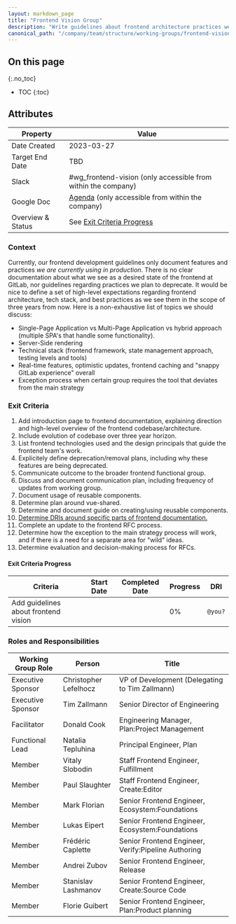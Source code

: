 ```yaml
---
layout: markdown_page
title: "Frontend Vision Group"
description: "Write guidelines about frontend architecture practices we want to have on GitLab frontend in three years"
canonical_path: "/company/team/structure/working-groups/frontend-vision/"
---
```


## On this page

{:.no_toc}

- TOC
  {:toc}

## Attributes

| Property          | Value                                                                                                                                                |
| ----------------- | ---------------------------------------------------------------------------------------------------------------------------------------------------- |
| Date Created      | 2023-03-27                                                                                                                                           |
| Target End Date   | TBD                                                                                                                                                  |
| Slack             | #wg_frontend-vision (only accessible from within the company)                                                                                        |
| Google Doc        | [Agenda](https://docs.google.com/document/d/1H0td5YZJROQG_aOkGJuIpXqxi4UEpiuCufvEAc27kMo/edit?usp=sharing) (only accessible from within the company) |
| Overview & Status | See [Exit Criteria Progress](#exit-criteria-progress)                                                                                                |

### Context

Currently, our frontend development guidelines only document features and practices _we are currently using in production_. There is no clear documentation about what we see as a desired state of the frontend at GitLab, nor guidelines regarding practices we plan to deprecate. It would be nice to define a set of high-level expectations regarding frontend architecture, tech stack, and best practices as we see them in the scope of three years from now. Here is a non-exhaustive list of topics we should discuss:

- Single-Page Application vs Multi-Page Application vs hybrid approach (multiple SPA's that handle some functionality).
- Server-Side rendering
- Technical stack (frontend framework, state management approach, testing levels and tools)
- Real-time features, optimistic updates, frontend caching and "snappy GitLab experience" overall
- Exception process when certain group requires the tool that deviates from the main strategy

### Exit Criteria

1. Add introduction page to frontend documentation, explaining direction and high-level overview of the frontend codebase/architecture.
1. Include evolution of codebase over three year horizon.
1. List frontend technologies used and the design principals that guide the frontend team's work.
1. Explicitely define deprecation/removal plans, including why these features are being deprecated.
1. Communicate outcome to the broader frontend functional group.
1. Discuss and document communication plan, including frequency of updates from working group.
1. Document usage of reusable components.
1. Determine plan around vue-shared.
1. Determine and document guide on creating/using reusable components.
1. [Determine DRIs around specific parts of frontend documentation.](https://gitlab.com/gitlab-org/gitlab/-/issues/381536)
1. Complete an update to the frontend RFC process.
1. Determine how the exception to the main strategy process will work, and if there is a need for a separate area for "wild" ideas.
1. Determine evaluation and decision-making process for RFCs.

#### Exit Criteria Progress

| Criteria                             | Start Date | Completed Date | Progress | DRI     |
| ------------------------------------ | ---------- | -------------- | -------- | ------- |
| Add guidelines about frontend vision |            |                | 0%       | `@you?` |

### Roles and Responsibilities

| Working Group Role | Person                | Title                                               |
| ------------------ | --------------------- | --------------------------------------------------- |
| Executive Sponsor  | Christopher Lefelhocz | VP of Development (Delegating to Tim Zallmann)      |
| Executive Sponsor  | Tim Zallmann          | Senior Director of Engineering                      |
| Facilitator        | Donald Cook           | Engineering Manager, Plan:Project Management        |
| Functional Lead    | Natalia Tepluhina     | Principal Engineer, Plan                            |
| Member             | Vitaly Slobodin       | Staff Frontend Engineer, Fulfillment                |
| Member             | Paul Slaughter        | Staff Frontend Engineer, Create:Editor              |
| Member             | Mark Florian          | Senior Frontend Engineer, Ecosystem:Foundations     |
| Member             | Lukas Eipert          | Senior Frontend Engineer, Ecosystem:Foundations     |
| Member             | Frédéric Caplette     | Senior Frontend Engineer, Verify:Pipeline Authoring |
| Member             | Andrei Zubov          | Senior Frontend Engineer, Release                   |
| Member             | Stanislav Lashmanov   | Senior Frontend Engineer, Create:Source Code        |
| Member             | Florie Guibert        | Senior Frontend Engineer, Plan:Product planning     |
